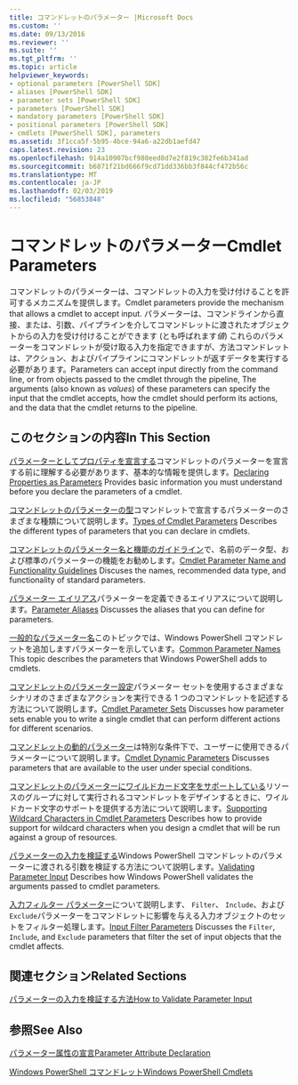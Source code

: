 ```yaml
---
title: コマンドレットのパラメーター |Microsoft Docs
ms.custom: ''
ms.date: 09/13/2016
ms.reviewer: ''
ms.suite: ''
ms.tgt_pltfrm: ''
ms.topic: article
helpviewer_keywords:
- optional parameters [PowerShell SDK]
- aliases [PowerShell SDK]
- parameter sets [PowerShell SDK]
- parameters [PowerShell SDK]
- mandatory parameters [PowerShell SDK]
- positional parameters [PowerShell SDK]
- cmdlets [PowerShell SDK], parameters
ms.assetid: 3f1cca5f-5b95-4bce-94a6-a22db1aefd47
caps.latest.revision: 23
ms.openlocfilehash: 914a10907bcf980eed8d7e2f819c382fe6b341ad
ms.sourcegitcommit: b6871f21bd666f9cd71dd336bb3f844cf472b56c
ms.translationtype: MT
ms.contentlocale: ja-JP
ms.lasthandoff: 02/03/2019
ms.locfileid: "56853848"
---
```

# <a name="cmdlet-parameters"></a><span data-ttu-id="016d5-102">コマンドレットのパラメーター</span><span class="sxs-lookup"><span data-stu-id="016d5-102">Cmdlet Parameters</span></span>

<span data-ttu-id="016d5-103">コマンドレットのパラメーターは、コマンドレットの入力を受け付けることを許可するメカニズムを提供します。</span><span class="sxs-lookup"><span data-stu-id="016d5-103">Cmdlet parameters provide the mechanism that allows a cmdlet to accept input.</span></span> <span data-ttu-id="016d5-104">パラメーターは、コマンドラインから直接、または、引数、パイプラインを介してコマンドレットに渡されたオブジェクトからの入力を受け付けることができます (とも呼ばれます*値*) これらのパラメーターをコマンドレットが受け取る入力を指定できますが、方法コマンドレットは、アクション、およびパイプラインにコマンドレットが返すデータを実行する必要があります。</span><span class="sxs-lookup"><span data-stu-id="016d5-104">Parameters can accept input directly from the command line, or from objects passed to the cmdlet through the pipeline, The arguments (also known as *values*) of these parameters can specify the input that the cmdlet accepts, how the cmdlet should perform its actions, and the data that the cmdlet returns to the pipeline.</span></span>

## <a name="in-this-section"></a><span data-ttu-id="016d5-105">このセクションの内容</span><span class="sxs-lookup"><span data-stu-id="016d5-105">In This Section</span></span>

<span data-ttu-id="016d5-106">[パラメーターとしてプロパティを宣言する](./declaring-properties-as-parameters.md)コマンドレットのパラメーターを宣言する前に理解する必要があります、基本的な情報を提供します。</span><span class="sxs-lookup"><span data-stu-id="016d5-106">[Declaring Properties as Parameters](./declaring-properties-as-parameters.md) Provides basic information you must understand before you declare the parameters of a cmdlet.</span></span>

<span data-ttu-id="016d5-107">[コマンドレットのパラメーターの型](./types-of-cmdlet-parameters.md)コマンドレットで宣言するパラメーターのさまざまな種類について説明します。</span><span class="sxs-lookup"><span data-stu-id="016d5-107">[Types of Cmdlet Parameters](./types-of-cmdlet-parameters.md) Describes the different types of parameters that you can declare in cmdlets.</span></span>

<span data-ttu-id="016d5-108">[コマンドレットのパラメーター名と機能のガイドライン](./standard-cmdlet-parameter-names-and-types.md)で、名前のデータ型、および標準のパラメーターの機能をお勧めします。</span><span class="sxs-lookup"><span data-stu-id="016d5-108">[Cmdlet Parameter Name and Functionality Guidelines](./standard-cmdlet-parameter-names-and-types.md) Discuses the names, recommended data type, and functionality of standard parameters.</span></span>

<span data-ttu-id="016d5-109">[パラメーター エイリアス](./parameter-aliases.md)パラメーターを定義できるエイリアスについて説明します。</span><span class="sxs-lookup"><span data-stu-id="016d5-109">[Parameter Aliases](./parameter-aliases.md) Discusses the aliases that you can define for parameters.</span></span>

<span data-ttu-id="016d5-110">[一般的なパラメーター名](./common-parameter-names.md)このトピックでは、Windows PowerShell コマンドレットを追加しますパラメーターを示しています。</span><span class="sxs-lookup"><span data-stu-id="016d5-110">[Common Parameter Names](./common-parameter-names.md) This topic describes the parameters that Windows PowerShell adds to cmdlets.</span></span>

<span data-ttu-id="016d5-111">[コマンドレットのパラメーター設定](./cmdlet-parameter-sets.md)パラメーター セットを使用するさまざまなシナリオのさまざまなアクションを実行できる 1 つのコマンドレットを記述する方法について説明します。</span><span class="sxs-lookup"><span data-stu-id="016d5-111">[Cmdlet Parameter Sets](./cmdlet-parameter-sets.md) Discusses how parameter sets enable you to write a single cmdlet that can perform different actions for different scenarios.</span></span>

<span data-ttu-id="016d5-112">[コマンドレットの動的パラメーター](./cmdlet-dynamic-parameters.md)は特別な条件下で、ユーザーに使用できるパラメーターについて説明します。</span><span class="sxs-lookup"><span data-stu-id="016d5-112">[Cmdlet Dynamic Parameters](./cmdlet-dynamic-parameters.md) Discusses parameters that are available to the user under special conditions.</span></span>

<span data-ttu-id="016d5-113">[コマンドレットのパラメーターにワイルドカード文字をサポートしている](./supporting-wildcard-characters-in-cmdlet-parameters.md)リソースのグループに対して実行されるコマンドレットをデザインするときに、ワイルドカード文字のサポートを提供する方法について説明します。</span><span class="sxs-lookup"><span data-stu-id="016d5-113">[Supporting Wildcard Characters in Cmdlet Parameters](./supporting-wildcard-characters-in-cmdlet-parameters.md) Describes how to provide support for wildcard characters when you design a cmdlet that will be run against a group of resources.</span></span>

<span data-ttu-id="016d5-114">[パラメーターの入力を検証する](./validating-parameter-input.md)Windows PowerShell コマンドレットのパラメーターに渡される引数を検証する方法について説明します。</span><span class="sxs-lookup"><span data-stu-id="016d5-114">[Validating Parameter Input](./validating-parameter-input.md) Describes how Windows PowerShell validates the arguments passed to cmdlet parameters.</span></span>

<span data-ttu-id="016d5-115">[入力フィルター パラメーター](./input-filter-parameters.md)について説明します、 `Filter`、 `Include`、および`Exclude`パラメーターをコマンドレットに影響を与える入力オブジェクトのセットをフィルター処理します。</span><span class="sxs-lookup"><span data-stu-id="016d5-115">[Input Filter Parameters](./input-filter-parameters.md) Discusses the `Filter`, `Include`, and `Exclude` parameters that filter the set of input objects that the cmdlet affects.</span></span>

## <a name="related-sections"></a><span data-ttu-id="016d5-116">関連セクション</span><span class="sxs-lookup"><span data-stu-id="016d5-116">Related Sections</span></span>

[<span data-ttu-id="016d5-117">パラメーターの入力を検証する方法</span><span class="sxs-lookup"><span data-stu-id="016d5-117">How to Validate Parameter Input</span></span>](./how-to-validate-parameter-input.md)

## <a name="see-also"></a><span data-ttu-id="016d5-118">参照</span><span class="sxs-lookup"><span data-stu-id="016d5-118">See Also</span></span>

[<span data-ttu-id="016d5-119">パラメーター属性の宣言</span><span class="sxs-lookup"><span data-stu-id="016d5-119">Parameter Attribute Declaration</span></span>](./parameter-attribute-declaration.md)

[<span data-ttu-id="016d5-120">Windows PowerShell コマンドレット</span><span class="sxs-lookup"><span data-stu-id="016d5-120">Windows PowerShell Cmdlets</span></span>](./cmdlet-overview.md)
